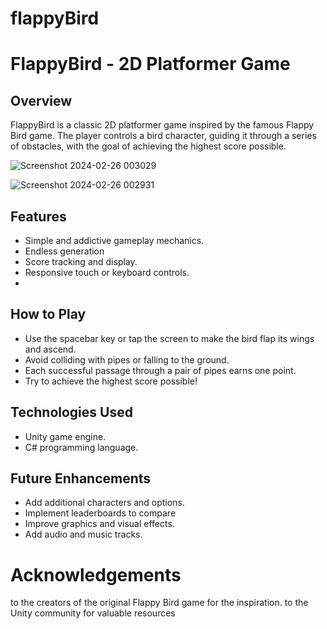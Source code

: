# flappyBird
# FlappyBird - 2D Platformer Game

## Overview
FlappyBird is a classic 2D platformer game inspired by the famous Flappy Bird game. The player controls a bird character, guiding it through a series of obstacles, with the goal of achieving the highest score possible.



![Screenshot 2024-02-26 003029](https://github.com/igargikaushik/flappyBird/assets/133994504/664f77ea-6314-4f44-895a-cdad8279f8f8)


![Screenshot 2024-02-26 002931](https://github.com/igargikaushik/flappyBird/assets/133994504/87976bbb-bdb7-400e-81f1-306b7235662d)

## Features
- Simple and addictive gameplay mechanics.
- Endless generation 
- Score tracking and display.
- Responsive touch or keyboard controls.
- 
## How to Play
- Use the spacebar key or tap the screen to make the bird flap its wings and ascend.
- Avoid colliding with pipes or falling to the ground.
- Each successful passage through a pair of pipes earns one point.
- Try to achieve the highest score possible!

## Technologies Used
- Unity game engine.
- C# programming language.

## Future Enhancements
- Add additional characters and options.
- Implement leaderboards to compare 
- Improve graphics and visual effects.
- Add audio and music tracks.

# Acknowledgements 
to the creators of the original Flappy Bird game for the inspiration.
 to the Unity community for valuable resources
